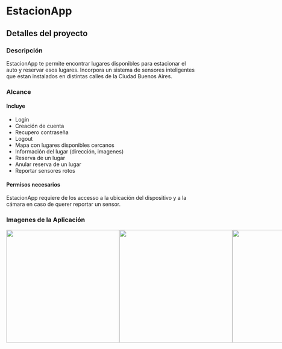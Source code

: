 # EstacionApp

## Detalles del proyecto

### Descripción
EstacionApp te permite encontrar lugares disponibles para estacionar el auto y reservar esos lugares. Incorpora un sistema de sensores inteligentes que estan instalados en distintas calles de la Ciudad Buenos Aires. 

### Alcance

#### Incluye
- Login
- Creación de cuenta
- Recupero contraseña
- Logout
- Mapa con lugares disponibles cercanos
- Información del lugar (dirección, imagenes)
- Reserva de un lugar
- Anular reserva de un lugar
- Reportar sensores rotos

#### Permisos necesarios

EstacionApp requiere de los accesso a la ubicación del dispositivo y a la cámara en caso de querer reportar un sensor.

### Imagenes de la Aplicación

<div style="display: flex">
<img src="https://imgur.com/JHf1eMg.png" width="300" />
<img src="https://imgur.com/atfBMCY.png" width="300" />
<img src="https://imgur.com/wcf2vco.png" width="300" />
<img src="https://imgur.com/xglgjo8.png" width="300" />
<img src="https://imgur.com/EcErzJa.png" width="300" />
<img src="https://imgur.com/Zm9oWjs.png" width="300" />
</div>
